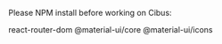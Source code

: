 Please NPM install before working on Cibus:

react-router-dom
@material-ui/core
@material-ui/icons

